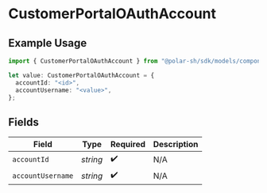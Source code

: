 # CustomerPortalOAuthAccount

## Example Usage

```typescript
import { CustomerPortalOAuthAccount } from "@polar-sh/sdk/models/components/customerportaloauthaccount.js";

let value: CustomerPortalOAuthAccount = {
  accountId: "<id>",
  accountUsername: "<value>",
};
```

## Fields

| Field              | Type               | Required           | Description        |
| ------------------ | ------------------ | ------------------ | ------------------ |
| `accountId`        | *string*           | :heavy_check_mark: | N/A                |
| `accountUsername`  | *string*           | :heavy_check_mark: | N/A                |